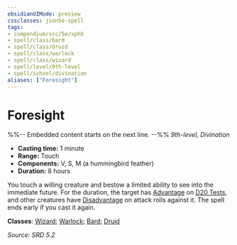 ```yaml
---
obsidianUIMode: preview
cssclasses: json5e-spell
tags:
- compendium/src/5e/xphb
- spell/class/bard
- spell/class/druid
- spell/class/warlock
- spell/class/wizard
- spell/level/9th-level
- spell/school/divination
aliases: ["Foresight"]
---
```

# Foresight
%%-- Embedded content starts on the next line. --%%
*9th-level, Divination*  

- **Casting time:** 1 minute
- **Range:** Touch
- **Components:** V, S, M (a hummingbird feather)
- **Duration:** 8 hours

You touch a willing creature and bestow a limited ability to see into the immediate future. For the duration, the target has [Advantage](advantage-xphb.md) on [D20 Tests](d20-test-xphb.md), and other creatures have [Disadvantage](disadvantage-xphb.md) on attack rolls against it. The spell ends early if you cast it again.

**Classes**: [Wizard](list-spells-classes-wizard.md); [Warlock](list-spells-classes-warlock.md); [Bard](list-spells-classes-bard.md); [Druid](list-spells-classes-druid.md)

*Source: SRD 5.2*